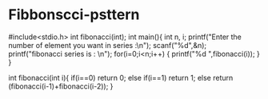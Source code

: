 # Fibbonscci-psttern
#include<stdio.h>
int fibonacci(int);
int main(){ 
	int n, i; 
	printf("Enter the number of element you want in series :\n"); 
	scanf("%d",&n); 
	printf("fibonacci series is : \n");
	for(i=0;i<n;i++) { 
		printf("%d ",fibonacci(i));
	}
}
 
int fibonacci(int i){ 
	if(i==0) return 0; 
	else if(i==1) return 1; 
	else return (fibonacci(i-1)+fibonacci(i-2));
} 
